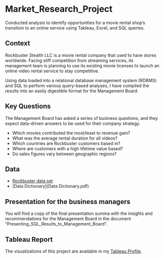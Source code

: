 # Market_Research_Project
Conducted analysis to identify opportunities for a movie rental shop’s transition to an online service using Tableau, Excel, and SQL queries.

## Context
Rockbuster Stealth LLC is a movie rental company that used to have stores worldwide. Facing stiff competition from streaming services, its management team is planning to use its existing movie licenses to
launch an online video rental service to stay competitive. 

Using data loaded into a relational database management system (RDBMS) and SQL to perform various query-based analyses, I have compiled the results into an easily digestible format for the Management Board. 

## Key Questions
The Management Board has asked a series of business questions, and
they expect data-driven answers to be used for their company strategy. 

- Which movies contributed the most/least to revenue gain?
- What was the average rental duration for all videos?
- Which countries are Rockbuster customers based in?
- Where are customers with a high lifetime value based?
- Do sales figures vary between geographic regions?

## Data
- [Rockbuster data set](http://www.postgresqltutorial.com/wp-content/uploads/2019/05/dvdrental.zip)
- [Data Dictionary](Data Dictionary.pdf)

## Presentation for the business managers
You will find a copy of the final presentation summa with the insights and recommendations for the Management Board in the document "Presenting_SQL_Results_to_Management_Board".
  
## Tableau Report
The visualizations of this project are available in my [Tableau Profile](https://github.com/VaNuPe/Market_Research_Project/assets/131813866/4a1f42c7-7a56-4dcb-bbb6-6309e9e98ddb).
